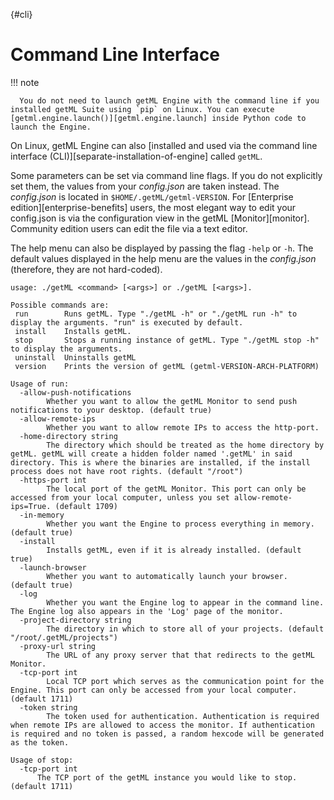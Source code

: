 [](){#cli}
# Command Line Interface

!!! note

      You do not need to launch getML Engine with the command line if you installed getML Suite using `pip` on Linux. You can execute [getml.engine.launch()][getml.engine.launch] inside Python code to launch the Engine.

On Linux, getML Engine can also [installed and used via the command line interface (CLI)][separate-installation-of-engine] called `getML`.


Some parameters can be set via command line flags. If you do not explicitly set them,
the values from your *config.json* are taken instead. The *config.json* is located 
in `$HOME/.getML/getml-VERSION`. For [Enterprise edition][enterprise-benefits] users, 
the most elegant way to edit your config.json is via 
the configuration view in the getML [Monitor][monitor]. Community edition users can edit 
the file via a text editor.

The help menu can also be displayed by passing the flag `-help` or `-h`. The default values displayed in the help menu are the values in the *config.json* (therefore, they are not hard-coded).

```
usage: ./getML <command> [<args>] or ./getML [<args>].
```

```
Possible commands are:
 run        Runs getML. Type "./getML -h" or "./getML run -h" to display the arguments. "run" is executed by default.
 install    Installs getML.
 stop       Stops a running instance of getML. Type "./getML stop -h" to display the arguments.
 uninstall  Uninstalls getML
 version    Prints the version of getML (getml-VERSION-ARCH-PLATFORM)
```

```
Usage of run:
  -allow-push-notifications
    	Whether you want to allow the getML Monitor to send push notifications to your desktop. (default true)
  -allow-remote-ips
    	Whether you want to allow remote IPs to access the http-port.
  -home-directory string
    	The directory which should be treated as the home directory by getML. getML will create a hidden folder named '.getML' in said directory. This is where the binaries are installed, if the install process does not have root rights. (default "/root")
  -https-port int
    	The local port of the getML Monitor. This port can only be accessed from your local computer, unless you set allow-remote-ips=True. (default 1709)
  -in-memory
    	Whether you want the Engine to process everything in memory. (default true)
  -install
    	Installs getML, even if it is already installed. (default true)
  -launch-browser
    	Whether you want to automatically launch your browser. (default true)
  -log
    	Whether you want the Engine log to appear in the command line. The Engine log also appears in the 'Log' page of the monitor.
  -project-directory string
    	The directory in which to store all of your projects. (default "/root/.getML/projects")
  -proxy-url string
    	The URL of any proxy server that that redirects to the getML Monitor.
  -tcp-port int
    	Local TCP port which serves as the communication point for the Engine. This port can only be accessed from your local computer. (default 1711)
  -token string
    	The token used for authentication. Authentication is required when remote IPs are allowed to access the monitor. If authentication is required and no token is passed, a random hexcode will be generated as the token.
```
```
Usage of stop:
  -tcp-port int
      The TCP port of the getML instance you would like to stop. (default 1711)
```